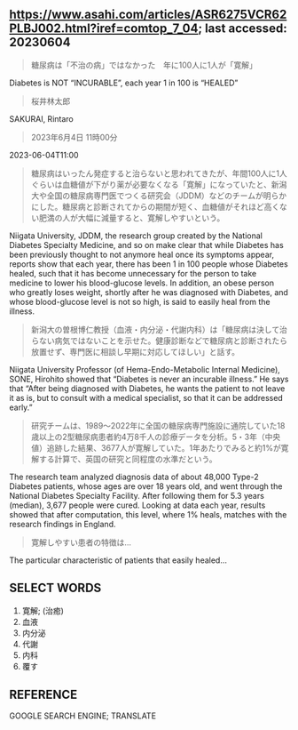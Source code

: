 ## https://www.asahi.com/articles/ASR6275VCR62PLBJ002.html?iref=comtop_7_04; last accessed: 20230604

> 糖尿病は「不治の病」ではなかった　年に100人に1人が「寛解」

Diabetes is NOT “INCURABLE”, each year 1 in 100 is “HEALED”

> 桜井林太郎

SAKURAI, Rintaro

> 2023年6月4日 11時00分

2023-06-04T11:00

> 糖尿病はいったん発症すると治らないと思われてきたが、年間100人に1人ぐらいは血糖値が下がり薬が必要なくなる「寛解」になっていたと、新潟大や全国の糖尿病専門医でつくる研究会（JDDM）などのチームが明らかにした。糖尿病と診断されてからの期間が短く、血糖値がそれほど高くない肥満の人が大幅に減量すると、寛解しやすいという。

Niigata University, JDDM, the research group created by the National Diabetes Specialty Medicine, and so on make clear that while Diabetes has been previously thought to not anymore heal once its symptoms appear, reports show that each year, there has been 1 in 100 people whose Diabetes healed, such that it has become unnecessary for the person to take medicine to lower his blood-glucose levels. In addition, an obese person who greatly loses weight, shortly after he was diagnosed with Diabetes, and whose blood-glucose level is not so high, is said to easily heal from the illness.

> 新潟大の曽根博仁教授（血液・内分泌・代謝内科）は「糖尿病は決して治らない病気ではないことを示せた。健康診断などで糖尿病と診断されたら放置せず、専門医に相談し早期に対応してほしい」と話す。

Niigata University Professor (of Hema-Endo-Metabolic Internal Medicine), SONE, Hirohito showed that “Diabetes is never an incurable illness.” He says that “After being diagnosed with Diabetes, he wants the patient to not leave it as is, but to consult with a medical specialist, so that it can be addressed early.”

> 研究チームは、1989～2022年に全国の糖尿病専門施設に通院していた18歳以上の2型糖尿病患者約4万8千人の診療データを分析。5・3年（中央値）追跡した結果、3677人が寛解していた。1年あたりでみると約1%が寛解する計算で、英国の研究と同程度の水準だという。

The research team analyzed diagnosis data of about 48,000 Type-2 Diabetes patients, whose ages are over 18 years old, and went through the National Diabetes Specialty Facility. After following them for 5.3 years (median), 3,677 people were cured. Looking at data each year, results showed that after computation, this level, where 1% heals, matches with the research findings in England. 

> 寛解しやすい患者の特徴は…

The particular characteristic of patients that easily healed…

## SELECT WORDS

1. 寛解; (治癒)
2. 血液
3. 内分泌
4. 代謝
5. 内科
6. 覆す

## REFERENCE

GOOGLE SEARCH ENGINE; TRANSLATE
